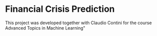 # Financial Crisis Prediction

This project was developed together with Claudio Contini for the course Advanced Topics in Machine Learning" 
